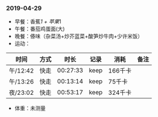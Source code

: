 ### 2019-04-29

* 早餐：香蕉*1 + 苹果*1
* 午餐：番茄鸡蛋面(大)
* 晚餐：傣味（杂菜汤+炒芥蓝菜+酸笋炒牛肉+少许米饭）
* 运动：

时间 | 方式 | 时长 | 记录 | 消耗 | 备注 
-|-|-|-|-|-
午/12:42|快走|00:27:33|keep|166千卡
午/13:26|快走|00:13:14|keep|75千卡
夜/23:02|快走|00:53:17|keep|324千卡

* 体重：未测量